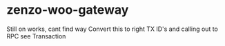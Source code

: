 # zenzo-woo-gateway
Still on works, cant find way Convert this to right TX ID's and calling out to RPC see Transaction

